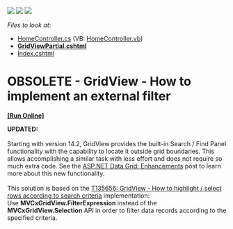 <!-- default badges list -->
![](https://img.shields.io/endpoint?url=https://codecentral.devexpress.com/api/v1/VersionRange/134060107/14.1.5%2B)
[![](https://img.shields.io/badge/Open_in_DevExpress_Support_Center-FF7200?style=flat-square&logo=DevExpress&logoColor=white)](https://supportcenter.devexpress.com/ticket/details/T135980)
[![](https://img.shields.io/badge/📖_How_to_use_DevExpress_Examples-e9f6fc?style=flat-square)](https://docs.devexpress.com/GeneralInformation/403183)
<!-- default badges end -->
<!-- default file list -->
*Files to look at*:

* [HomeController.cs](./CS/DXWebApplication1/Controllers/HomeController.cs) (VB: [HomeController.vb](./VB/DXWebApplication1/Controllers/HomeController.vb))
* **[GridViewPartial.cshtml](./CS/DXWebApplication1/Views/Home/GridViewPartial.cshtml)**
* [Index.cshtml](./CS/DXWebApplication1/Views/Home/Index.cshtml)
<!-- default file list end -->
# OBSOLETE - GridView - How to implement an external filter
<!-- run online -->
**[[Run Online]](https://codecentral.devexpress.com/t135980)**
<!-- run online end -->


<strong>UPDATED:<br /></strong><br />Starting with version 14.2, GridView provides the built-in Search / Find Panel functionality with the capability to locate it outside grid boundaries. This allows accomplishing a similar task with less effort and does not require so much extra code. See the <a href="https://community.devexpress.com/blogs/aspnet/archive/2014/11/19/asp-net-data-grid-enhancements-coming-soon-in-v14-2.aspx">ASP.NET Data Grid: Enhancements</a> post to learn more about this new functionality.<br /><br />This solution is based on the <a href="https://www.devexpress.com/Support/Center/p/T135656">T135656: GridView - How to highlight / select rows according to search criteria</a> implementation:<br />Use <strong>MVCxGridView.FilterExpression</strong> instead of the <strong>MVCxGridView.Selection</strong> API in order to filter data records according to the specified criteria.

<br/>


